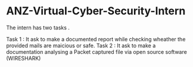 # ANZ-Virtual-Cyber-Security-Intern


The intern has two tasks .


Task 1 : It ask to make a documented report while checking wheather the provided mails are maicious or safe.
Task 2 : It ask to make a documentation analysing a Packet captured file via open source software (WIRESHARK)
